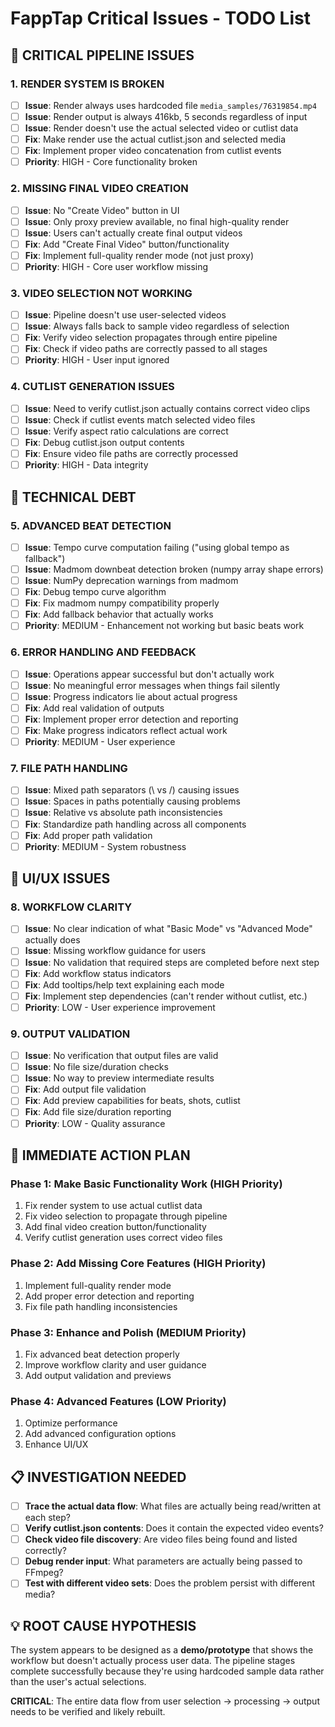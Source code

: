 # FappTap Critical Issues - TODO List

## 🚨 **CRITICAL PIPELINE ISSUES**

### 1. **RENDER SYSTEM IS BROKEN**
- [ ] **Issue**: Render always uses hardcoded file `media_samples/76319854.mp4` 
- [ ] **Issue**: Render output is always 416kb, 5 seconds regardless of input
- [ ] **Issue**: Render doesn't use the actual selected video or cutlist data
- [ ] **Fix**: Make render use the actual cutlist.json and selected media
- [ ] **Fix**: Implement proper video concatenation from cutlist events
- [ ] **Priority**: HIGH - Core functionality broken

### 2. **MISSING FINAL VIDEO CREATION**
- [ ] **Issue**: No "Create Video" button in UI 
- [ ] **Issue**: Only proxy preview available, no final high-quality render
- [ ] **Issue**: Users can't actually create final output videos
- [ ] **Fix**: Add "Create Final Video" button/functionality
- [ ] **Fix**: Implement full-quality render mode (not just proxy)
- [ ] **Priority**: HIGH - Core user workflow missing

### 3. **VIDEO SELECTION NOT WORKING**
- [ ] **Issue**: Pipeline doesn't use user-selected videos
- [ ] **Issue**: Always falls back to sample video regardless of selection
- [ ] **Fix**: Verify video selection propagates through entire pipeline
- [ ] **Fix**: Check if video paths are correctly passed to all stages
- [ ] **Priority**: HIGH - User input ignored

### 4. **CUTLIST GENERATION ISSUES**
- [ ] **Issue**: Need to verify cutlist.json actually contains correct video clips
- [ ] **Issue**: Check if cutlist events match selected video files
- [ ] **Issue**: Verify aspect ratio calculations are correct
- [ ] **Fix**: Debug cutlist.json output contents
- [ ] **Fix**: Ensure video file paths are correctly processed
- [ ] **Priority**: HIGH - Data integrity

## 🔧 **TECHNICAL DEBT**

### 5. **ADVANCED BEAT DETECTION**
- [ ] **Issue**: Tempo curve computation failing ("using global tempo as fallback")
- [ ] **Issue**: Madmom downbeat detection broken (numpy array shape errors)
- [ ] **Issue**: NumPy deprecation warnings from madmom
- [ ] **Fix**: Debug tempo curve algorithm 
- [ ] **Fix**: Fix madmom numpy compatibility properly
- [ ] **Fix**: Add fallback behavior that actually works
- [ ] **Priority**: MEDIUM - Enhancement not working but basic beats work

### 6. **ERROR HANDLING AND FEEDBACK**
- [ ] **Issue**: Operations appear successful but don't actually work
- [ ] **Issue**: No meaningful error messages when things fail silently
- [ ] **Issue**: Progress indicators lie about actual progress
- [ ] **Fix**: Add real validation of outputs
- [ ] **Fix**: Implement proper error detection and reporting
- [ ] **Fix**: Make progress indicators reflect actual work
- [ ] **Priority**: MEDIUM - User experience

### 7. **FILE PATH HANDLING**
- [ ] **Issue**: Mixed path separators (\ vs /) causing issues
- [ ] **Issue**: Spaces in paths potentially causing problems
- [ ] **Issue**: Relative vs absolute path inconsistencies
- [ ] **Fix**: Standardize path handling across all components
- [ ] **Fix**: Add proper path validation
- [ ] **Priority**: MEDIUM - System robustness

## 🐛 **UI/UX ISSUES**

### 8. **WORKFLOW CLARITY**
- [ ] **Issue**: No clear indication of what "Basic Mode" vs "Advanced Mode" actually does
- [ ] **Issue**: Missing workflow guidance for users
- [ ] **Issue**: No validation that required steps are completed before next step
- [ ] **Fix**: Add workflow status indicators
- [ ] **Fix**: Add tooltips/help text explaining each mode
- [ ] **Fix**: Implement step dependencies (can't render without cutlist, etc.)
- [ ] **Priority**: LOW - User experience improvement

### 9. **OUTPUT VALIDATION**
- [ ] **Issue**: No verification that output files are valid
- [ ] **Issue**: No file size/duration checks
- [ ] **Issue**: No way to preview intermediate results
- [ ] **Fix**: Add output file validation
- [ ] **Fix**: Add preview capabilities for beats, shots, cutlist
- [ ] **Fix**: Add file size/duration reporting
- [ ] **Priority**: LOW - Quality assurance

## 🎯 **IMMEDIATE ACTION PLAN**

### Phase 1: Make Basic Functionality Work (HIGH Priority)
1. Fix render system to use actual cutlist data
2. Fix video selection to propagate through pipeline  
3. Add final video creation button/functionality
4. Verify cutlist generation uses correct video files

### Phase 2: Add Missing Core Features (HIGH Priority)  
1. Implement full-quality render mode
2. Add proper error detection and reporting
3. Fix file path handling inconsistencies

### Phase 3: Enhance and Polish (MEDIUM Priority)
1. Fix advanced beat detection properly
2. Improve workflow clarity and user guidance
3. Add output validation and previews

### Phase 4: Advanced Features (LOW Priority)
1. Optimize performance
2. Add advanced configuration options
3. Enhance UI/UX

## 📋 **INVESTIGATION NEEDED**

- [ ] **Trace the actual data flow**: What files are actually being read/written at each step?
- [ ] **Verify cutlist.json contents**: Does it contain the expected video events?
- [ ] **Check video file discovery**: Are video files being found and listed correctly?
- [ ] **Debug render input**: What parameters are actually being passed to FFmpeg?
- [ ] **Test with different video sets**: Does the problem persist with different media?

## 💡 **ROOT CAUSE HYPOTHESIS**

The system appears to be designed as a **demo/prototype** that shows the workflow but doesn't actually process user data. The pipeline stages complete successfully because they're using hardcoded sample data rather than the user's actual selections.

**CRITICAL**: The entire data flow from user selection → processing → output needs to be verified and likely rebuilt.